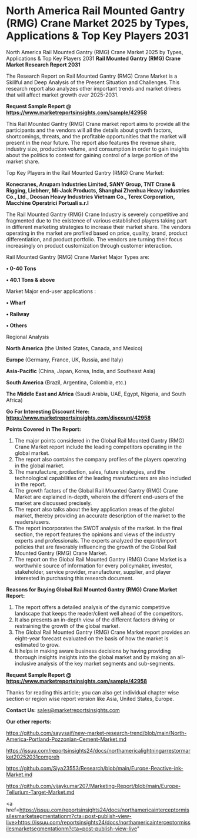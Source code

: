 # North America Rail Mounted Gantry (RMG) Crane Market 2025 by Types, Applications & Top Key Players 2031
North America Rail Mounted Gantry (RMG) Crane Market 2025 by Types, Applications & Top Key Players 2031
<strong>Rail Mounted Gantry (RMG) Crane Market Research Report 2031</strong>

The Research Report on Rail Mounted Gantry (RMG) Crane Market is a Skillful and Deep Analysis of the Present Situation and Challenges. This research report also analyzes other important trends and market drivers that will affect market growth over 2025-2031.

<strong>Request Sample Report @ <a href=https://www.marketreportsinsights.com/sample/42958>https://www.marketreportsinsights.com/sample/42958</a></strong>

This Rail Mounted Gantry (RMG) Crane market report aims to provide all the participants and the vendors will all the details about growth factors, shortcomings, threats, and the profitable opportunities that the market will present in the near future. The report also features the revenue share, industry size, production volume, and consumption in order to gain insights about the politics to contest for gaining control of a large portion of the market share.

Top Key Players in the Rail Mounted Gantry (RMG) Crane Market:

<strong>Konecranes, Anupam Industries Limited, SANY Group, TNT Crane & Rigging, Liebherr, Mi-Jack Products, Shanghai Zhenhua Heavy Industries Co., Ltd., Doosan Heavy Industries Vietnam Co., Terex Corporation, Macchine Operatrici Portuali s.r.l</strong>

The Rail Mounted Gantry (RMG) Crane Industry is severely competitive and fragmented due to the existence of various established players taking part in different marketing strategies to increase their market share. The vendors operating in the market are profiled based on price, quality, brand, product differentiation, and product portfolio. The vendors are turning their focus increasingly on product customization through customer interaction.

Rail Mounted Gantry (RMG) Crane Market Major Types are:

<strong>•  0-40 Tons

•  40.1 Tons & above</strong>

Market Major end-user applications :

<strong>•  Wharf

•  Railway

•  Others</strong>

Regional Analysis

</u><strong><b>North America</b></strong> (the United States, Canada, and Mexico)

<strong><b>Europe </b></strong>(Germany, France, UK, Russia, and Italy)

<strong><b>Asia-Pacific</b></strong> (China, Japan, Korea, India, and Southeast Asia)

<strong><b>South America</b></strong> (Brazil, Argentina, Colombia, etc.)

<strong><b>The Middle East and Africa</b></strong> (Saudi Arabia, UAE, Egypt, Nigeria, and South Africa)

<strong>Go For Interesting Discount Here: <a href=https://www.marketreportsinsights.com/discount/42958>https://www.marketreportsinsights.com/discount/42958</a></strong>

<strong>Points Covered in The Report:</strong>
<ol>
  <li>The major points considered in the Global Rail Mounted Gantry (RMG) Crane Market report include the leading competitors operating in the global market.</li>
  <li>The report also contains the company profiles of the players operating in the global market.</li>
  <li>The manufacture, production, sales, future strategies, and the technological capabilities of the leading manufacturers are also included in the report.</li>
  <li>The growth factors of the Global Rail Mounted Gantry (RMG) Crane Market are explained in-depth, wherein the different end-users of the market are discussed precisely.</li>
  <li>The report also talks about the key application areas of the global market, thereby providing an accurate description of the market to the readers/users.</li>
  <li>The report incorporates the SWOT analysis of the market. In the final section, the report features the opinions and views of the industry experts and professionals. The experts analyzed the export/import policies that are favorably influencing the growth of the Global Rail Mounted Gantry (RMG) Crane Market.</li>
  <li>The report on the Global Rail Mounted Gantry (RMG) Crane Market is a worthwhile source of information for every policymaker, investor, stakeholder, service provider, manufacturer, supplier, and player interested in purchasing this research document.</li>
</ol>
<strong>Reasons for Buying Global Rail Mounted Gantry (RMG) Crane Market Report:</strong>

<ol>
  <li>The report offers a detailed analysis of the dynamic competitive landscape that keeps the reader/client well ahead of the competitors.</li>
  <li>It also presents an in-depth view of the different factors driving or restraining the growth of the global market.</li>
  <li>The Global Rail Mounted Gantry (RMG) Crane Market report provides an eight-year forecast evaluated on the basis of how the market is estimated to grow.</li>
  <li>It helps in making aware business decisions by having providing thorough insights insights into the global market and by making an all-inclusive analysis of the key market segments and sub-segments.</li>
</ol>
<strong>Request Sample Report @ <a href=https://www.marketreportsinsights.com/sample/42958>https://www.marketreportsinsights.com/sample/42958</a></strong>


Thanks for reading this article; you can also get individual chapter wise section or region wise report version like Asia, United States, Europe.

<strong>Contact Us:</strong>
sales@marketreportsinsights.com

<strong>Our other reports:</strong>

<a href=https://github.com/sayysaif/new-market-research-trend/blob/main/North-America-Portland-Pozzonlan-Cement-Market.md>https://github.com/sayysaif/new-market-research-trend/blob/main/North-America-Portland-Pozzonlan-Cement-Market.md</a>

<a href=https://issuu.com/reportsinsights24/docs/northamericalightningarrestormarket20252031compreh>https://issuu.com/reportsinsights24/docs/northamericalightningarrestormarket20252031compreh</a>

<a href=https://github.com/Siya23553/Research/blob/main/Europe-Reactive-ink-Market.md>https://github.com/Siya23553/Research/blob/main/Europe-Reactive-ink-Market.md</a>

<a href=https://github.com/vijaykumar207/Marketing-Report/blob/main/Europe-Tellurium-Target-Market.md>https://github.com/vijaykumar207/Marketing-Report/blob/main/Europe-Tellurium-Target-Market.md</a>

<a href=https://issuu.com/reportsinsights24/docs/northamericainterceptormissilesmarketsegmentationm?cta=post-publish-view-live>https://issuu.com/reportsinsights24/docs/northamericainterceptormissilesmarketsegmentationm?cta=post-publish-view-live</a>"
